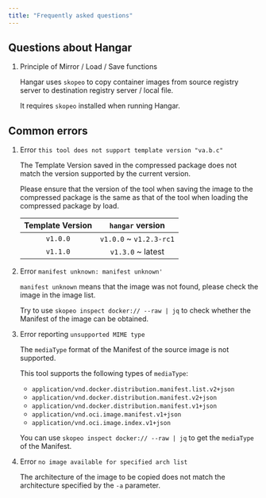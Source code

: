 ```yaml
---
title: "Frequently asked questions"
---
```


## Questions about Hangar

1. Principle of Mirror / Load / Save functions

    Hangar uses `skopeo` to copy container images from source registry server to destination registry server / local file.

    It requires `skopeo` installed when running Hangar.

## Common errors

1. Error `this tool does not support template version "va.b.c"`

    The Template Version saved in the compressed package does not match the version supported by the current version.

    Please ensure that the version of the tool when saving the image to the compressed package is the same as that of the tool when loading the compressed package by load.

    | Template Version | `hangar` version |
    | :--------------: | :---------------: |
    | `v1.0.0` | `v1.0.0` ~ `v1.2.3-rc1` |
    | `v1.1.0` | `v1.3.0` ~ latest |

2. Error `manifest unknown: manifest unknown'`

    `manifest unknown` means that the image was not found, please check the image in the image list.

    Try to use `skopeo inspect docker:// --raw | jq` to check whether the Manifest of the image can be obtained.

3. Error reporting `unsupported MIME type`

    The `mediaType` format of the Manifest of the source image is not supported.

    This tool supports the following types of `mediaType`:

    - `application/vnd.docker.distribution.manifest.list.v2+json`
    - `application/vnd.docker.distribution.manifest.v2+json`
    - `application/vnd.docker.distribution.manifest.v1+json`
    - `application/vnd.oci.image.manifest.v1+json`
    - `application/vnd.oci.image.index.v1+json`

    You can use `skopeo inspect docker:// --raw | jq` to get the `mediaType` of the Manifest.

4. Error `no image available for specified arch list`

    The architecture of the image to be copied does not match the architecture specified by the `-a` parameter.
